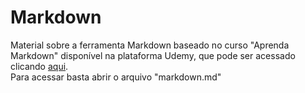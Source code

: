 # Markdown
 Material sobre a ferramenta Markdown baseado no curso "Aprenda Markdown" disponível na plataforma Udemy, que pode ser acessado clicando [aqui](https://www.udemy.com/course/aprenda-markdown/).  
 Para acessar basta abrir o arquivo "markdown.md"
